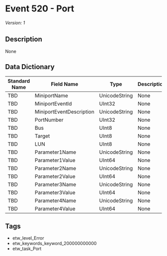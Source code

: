 # Event 520 - Port
###### Version: 1

## Description
None

## Data Dictionary
|Standard Name|Field Name|Type|Description|Sample Value|
|---|---|---|---|---|
|TBD|MiniportName|UnicodeString|None|`None`|
|TBD|MiniportEventId|UInt32|None|`None`|
|TBD|MiniportEventDescription|UnicodeString|None|`None`|
|TBD|PortNumber|UInt32|None|`None`|
|TBD|Bus|UInt8|None|`None`|
|TBD|Target|UInt8|None|`None`|
|TBD|LUN|UInt8|None|`None`|
|TBD|Parameter1Name|UnicodeString|None|`None`|
|TBD|Parameter1Value|UInt64|None|`None`|
|TBD|Parameter2Name|UnicodeString|None|`None`|
|TBD|Parameter2Value|UInt64|None|`None`|
|TBD|Parameter3Name|UnicodeString|None|`None`|
|TBD|Parameter3Value|UInt64|None|`None`|
|TBD|Parameter4Name|UnicodeString|None|`None`|
|TBD|Parameter4Value|UInt64|None|`None`|

## Tags
* etw_level_Error
* etw_keywords_keyword_200000000000
* etw_task_Port